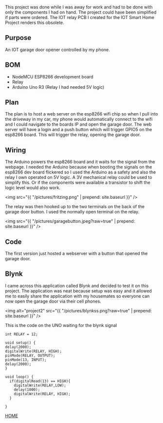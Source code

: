 
This project was done while I was away for work and had to be done with only the
components I had on hand. The project could have been simplified if parts were ordered.
The IOT relay PCB I created for the IOT Smart Home Project renders this obsolete.

## Purpose
  An IOT garage door opener controlled by my phone.

## BOM
  - NodeMCU ESP8266 development board
  - Relay
  - Arduino Uno R3 (Relay I had needed 5V logic)

## Plan
  The plan is to host a web server on the esp8266 wifi chip so when I pull into the driveway
  in my car, my phone would automatically connect to the wifi and I could navigate
  to the boards IP and open the garage door. The web server will have a login and
  a push button which will trigger GPIO5 on the esp8266 board. This will trigger
  the relay, opening the garage door.

## Wiring
The Arduino powers the esp8266 board and it waits for the signal from the webpage. I needed the Arduino because when booting the signals on the esp8266 dev board flickered so I used the Arduino as a safety and also the relay I own operated on 5V logic. A 3V mechanical relay could be used to simplify this. Or if the components were available a transistor to shift the logic level would also work.

<img src="{{ "/pictures/fritzing.png" | prepend: site.baseurl }}" />

The relay was then hooked up to the two terminals on the back of the garage door
button. I used the normally open terminal on the relay.

<img src="{{ "/pictures/garagebutton.jpeg?raw=true" | prepend: site.baseurl }}" />

## Code

  The first version just hosted a webserver with a button that opened the garage door.

## Blynk

I came across this application called Blynk and decided to test it on this project. The application was neat because setup was easy and it allowed me to easily share the application with my housemates so everyone can now open the garage door via their cell phones.

<img alt="project2" src="{{ "/pictures/blynkss.png?raw=true" | prepend: site.baseurl }}" />

  This is the code on the UNO waiting for the blynk signal

  ```
  int RELAY = 12;

void setup() {
delay(2000);
digitalWrite(RELAY, HIGH);
pinMode(RELAY, OUTPUT);
pinMode(13, INPUT);
delay(2000);
}

void loop() {
    if(digitalRead(13) == HIGH){
      digitalWrite(RELAY,LOW);
      delay(1000);
      digitalWrite(RELAY, HIGH);
    }

}
  ```

<a href="http://mitchellstride.com/">HOME</a>
